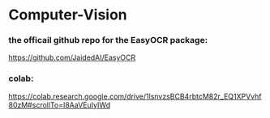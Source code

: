 # Computer-Vision

### the officail github repo for the EasyOCR package:
https://github.com/JaidedAI/EasyOCR

### colab:
https://colab.research.google.com/drive/1lsnvzsBCB4rbtcM82r_EQ1XPVvhf80zM#scrollTo=I8AaVEuIyIWd
